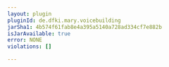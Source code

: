 ```yaml
---
layout: plugin
pluginId: de.dfki.mary.voicebuilding
jarSha1: 4b574f61fab8e4a395a5140a728ad334cf7e882b
isJarAvailable: true
error: NONE
violations: []

---
```

